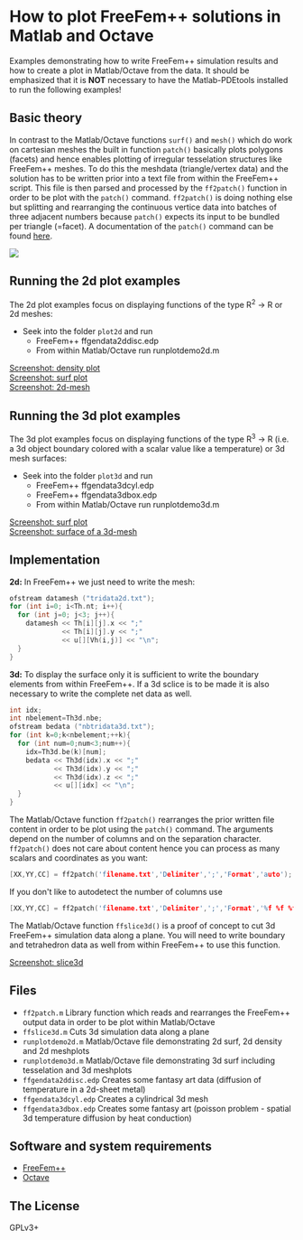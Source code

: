 # How to plot FreeFem++ solutions in Matlab and Octave

Examples demonstrating how to write FreeFem++ simulation results and how to create a plot in Matlab/Octave from the data. It should be emphasized that it is **NOT** necessary to have the Matlab-PDEtools installed to run the following examples!

## Basic theory

In contrast to the Matlab/Octave functions `surf()` and `mesh()` which do work on cartesian meshes the built in function `patch()` basically plots polygons (facets) and hence enables plotting of irregular tesselation structures like FreeFem++ meshes. To do this the meshdata (triangle/vertex data) and the solution has to be written prior into a text file from within the FreeFem++ script. This file is then parsed and processed by the `ff2patch()` function in order to be plot with the `patch()` command. `ff2patch()` is doing nothing else but splitting and rearranging the continuous vertice data into batches of three adjacent numbers because `patch()` expects its input to be bundled per triangle (=facet). A documentation of the `patch()` command can be found [here](https://de.mathworks.com/help/matlab/ref/patch.html).

![](https://raw.githubusercontent.com/samplemaker/freefem_matlab_octave_plot/public/screenshots/3dmesh.png)

## Running the 2d plot examples

The 2d plot examples focus on displaying functions of the type R<sup>2</sup> &rarr; R or 2d meshes:

  * Seek into the folder `plot2d` and run
    * FreeFem++ ffgendata2ddisc.edp
    * From within Matlab/Octave run runplotdemo2d.m

[Screenshot: density plot](https://raw.githubusercontent.com/samplemaker/freefem_matlab_octave_plot/public/screenshots/2ddensity.png)  
[Screenshot: surf plot](https://raw.githubusercontent.com/samplemaker/freefem_matlab_octave_plot/public/screenshots/2dsurf.png)  
[Screenshot: 2d-mesh](https://raw.githubusercontent.com/samplemaker/freefem_matlab_octave_plot/public/screenshots/2dmesh.png)  

## Running the 3d plot examples

The 3d plot examples focus on displaying functions of the type R<sup>3</sup> &rarr; R (i.e. a 3d object boundary colored with a scalar value like a temperature) or 3d mesh surfaces:

  * Seek into the folder `plot3d` and run
    * FreeFem++ ffgendata3dcyl.edp
    * FreeFem++ ffgendata3dbox.edp
    * From within Matlab/Octave run runplotdemo3d.m

[Screenshot: surf plot](https://raw.githubusercontent.com/samplemaker/freefem_matlab_octave_plot/public/screenshots/3dsurf.png)  
[Screenshot: surface of a 3d-mesh](https://raw.githubusercontent.com/samplemaker/freefem_matlab_octave_plot/public/screenshots/3dmesh.png)

## Implementation

**2d:** In FreeFem++ we just need to write the mesh:

```cpp
ofstream datamesh ("tridata2d.txt");
for (int i=0; i<Th.nt; i++){
  for (int j=0; j<3; j++){
    datamesh << Th[i][j].x << ";"
             << Th[i][j].y << ";"
             << u[][Vh(i,j)] << "\n";
  }
}
```

**3d:** To display the surface only it is sufficient to write the boundary elements from within FreeFem++. If a 3d sclice is to be made it is also necessary to write the complete net data as well.

```cpp
int idx;
int nbelement=Th3d.nbe;
ofstream bedata ("nbtridata3d.txt");
for (int k=0;k<nbelement;++k){
  for (int num=0;num<3;num++){
    idx=Th3d.be(k)[num];
    bedata << Th3d(idx).x << ";"
           << Th3d(idx).y << ";"
           << Th3d(idx).z << ";"
           << u[][idx] << "\n";
  }
}
```

The Matlab/Octave function `ff2patch()` rearranges the prior written file content in order to be plot using the `patch()` command. The arguments depend on the number of columns and on the separation character.  `ff2patch()` does not care about content hence you can process as many scalars and coordinates as you want:

```cpp
[XX,YY,CC] = ff2patch('filename.txt','Delimiter',';','Format','auto');
```
If you don't like to autodetect the number of columns use

```cpp
[XX,YY,CC] = ff2patch('filename.txt','Delimiter',';','Format','%f %f %f');
```

The Matlab/Octave function `ffslice3d()` is a proof of concept to cut 3d FreeFem++ simulation data along a plane. You will need to write boundary and tetrahedron data as well from within FreeFem++ to use this function.

[Screenshot: slice3d](https://raw.githubusercontent.com/samplemaker/freefem_matlab_octave_plot/public/screenshots/3dsurf_slice1.png)  

## Files

  * `ff2patch.m` Library function which reads and rearranges the FreeFem++ output data in order to be plot within Matlab/Octave
  * `ffslice3d.m` Cuts 3d simulation data along a plane
  * `runplotdemo2d.m` Matlab/Octave file demonstrating 2d surf, 2d density and 2d meshplots
  * `runplotdemo3d.m` Matlab/Octave file demonstrating 3d surf including tesselation and 3d meshplots
  * `ffgendata2ddisc.edp` Creates some fantasy art data (diffusion of temperature in a 2d-sheet metal)
  * `ffgendata3dcyl.edp` Creates a cylindrical 3d mesh
  * `ffgendata3dbox.edp` Creates some fantasy art (poisson problem - spatial 3d temperature diffusion by heat conduction)

## Software and system requirements

  * [FreeFem++][freefem]
  * [Octave][octave]

[freefem]:    http://www.freefem.org//
             "FreeFem++ solver for partial differential equations"
[octave]:     https://www.gnu.org/software/octave/
             "GNU Octave scientific programming language"

## The License

GPLv3+

